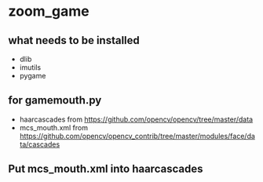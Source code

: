 # zoom_game

## what needs to be installed
- dlib
- imutils
- pygame

## for gamemouth.py

- haarcascades from https://github.com/opencv/opencv/tree/master/data
- mcs_mouth.xml from https://github.com/opencv/opencv_contrib/tree/master/modules/face/data/cascades

## Put mcs_mouth.xml into haarcascades
